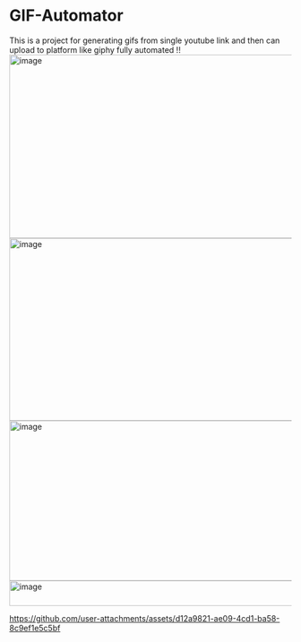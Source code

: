 # GIF-Automator
This is a project for generating gifs from single youtube link and then  can upload to platform like giphy fully automated !!
<img width="1027" height="328" alt="image" src="https://github.com/user-attachments/assets/67bdb1f9-cee1-4593-ad52-d72dc9e8fbba" />
<img width="1018" height="326" alt="image" src="https://github.com/user-attachments/assets/d891c537-3b44-4002-a842-81a8f6b6ef16" />
<img width="1070" height="286" alt="image" src="https://github.com/user-attachments/assets/2e64b640-7c3d-4e3f-a775-622d26c9f13a" />
<img width="969" height="45" alt="image" src="https://github.com/user-attachments/assets/86630715-dad8-4616-ab6e-e3832982e853" />





https://github.com/user-attachments/assets/d12a9821-ae09-4cd1-ba58-8c9ef1e5c5bf

